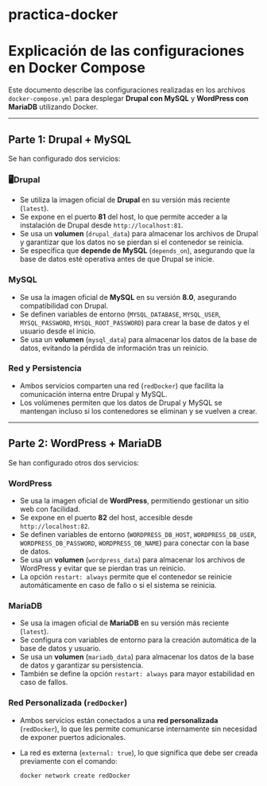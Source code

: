 # practica-docker

# Explicación de las configuraciones en Docker Compose

Este documento describe las configuraciones realizadas en los archivos `docker-compose.yml` para desplegar **Drupal con MySQL** y **WordPress con MariaDB** utilizando Docker.

---

## Parte 1: Drupal + MySQL  

Se han configurado dos servicios:  

### 🖥**Drupal**
- Se utiliza la imagen oficial de **Drupal** en su versión más reciente (`latest`).  
- Se expone en el puerto **81** del host, lo que permite acceder a la instalación de Drupal desde `http://localhost:81`.  
- Se usa un **volumen** (`drupal_data`) para almacenar los archivos de Drupal y garantizar que los datos no se pierdan si el contenedor se reinicia.  
- Se especifica que **depende de MySQL** (`depends_on`), asegurando que la base de datos esté operativa antes de que Drupal se inicie.  

###  **MySQL**
- Se usa la imagen oficial de **MySQL** en su versión **8.0**, asegurando compatibilidad con Drupal.  
- Se definen variables de entorno (`MYSQL_DATABASE`, `MYSQL_USER`, `MYSQL_PASSWORD`, `MYSQL_ROOT_PASSWORD`) para crear la base de datos y el usuario desde el inicio.  
- Se usa un **volumen** (`mysql_data`) para almacenar los datos de la base de datos, evitando la pérdida de información tras un reinicio.  

### **Red y Persistencia**
- Ambos servicios comparten una red (`redDocker`) que facilita la comunicación interna entre Drupal y MySQL.  
- Los volúmenes permiten que los datos de Drupal y MySQL se mantengan incluso si los contenedores se eliminan y se vuelven a crear.  

---

## Parte 2: WordPress + MariaDB  

Se han configurado otros dos servicios:

### **WordPress**
- Se usa la imagen oficial de **WordPress**, permitiendo gestionar un sitio web con facilidad.  
- Se expone en el puerto **82** del host, accesible desde `http://localhost:82`.  
- Se definen variables de entorno (`WORDPRESS_DB_HOST`, `WORDPRESS_DB_USER`, `WORDPRESS_DB_PASSWORD`, `WORDPRESS_DB_NAME`) para conectar con la base de datos.  
- Se usa un **volumen** (`wordpress_data`) para almacenar los archivos de WordPress y evitar que se pierdan tras un reinicio.  
- La opción `restart: always` permite que el contenedor se reinicie automáticamente en caso de fallo o si el sistema se reinicia.  

### **MariaDB**
- Se usa la imagen oficial de **MariaDB** en su versión más reciente (`latest`).  
- Se configura con variables de entorno para la creación automática de la base de datos y usuario.  
- Se usa un **volumen** (`mariadb_data`) para almacenar los datos de la base de datos y garantizar su persistencia.  
- También se define la opción `restart: always` para mayor estabilidad en caso de fallos.  

### **Red Personalizada (`redDocker`)**
- Ambos servicios están conectados a una **red personalizada** (`redDocker`), lo que les permite comunicarse internamente sin necesidad de exponer puertos adicionales.  
- La red es externa (`external: true`), lo que significa que debe ser creada previamente con el comando:  

  ```sh
  docker network create redDocker
